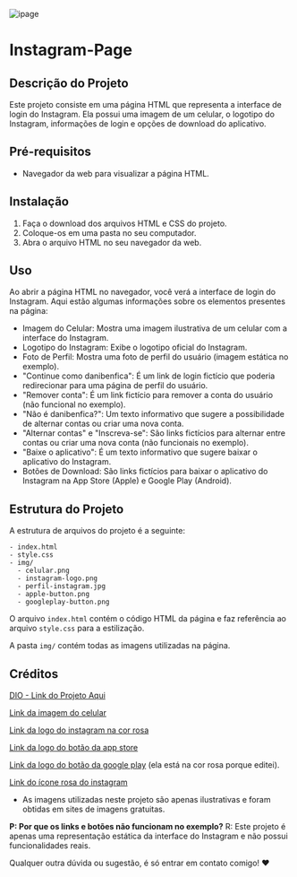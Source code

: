 ![ipage](https://github.com/danibenfica/instagram-page/assets/103818625/27e7bfa3-7daf-4127-8e03-00ae579e3b52)

# Instagram-Page

## Descrição do Projeto

Este projeto consiste em uma página HTML que representa a interface de login do Instagram. Ela possui uma imagem de um celular, o logotipo do Instagram, informações de login e opções de download do aplicativo.

## Pré-requisitos

- Navegador da web para visualizar a página HTML.

## Instalação

1. Faça o download dos arquivos HTML e CSS do projeto.
2. Coloque-os em uma pasta no seu computador.
3. Abra o arquivo HTML no seu navegador da web.

## Uso

Ao abrir a página HTML no navegador, você verá a interface de login do Instagram. Aqui estão algumas informações sobre os elementos presentes na página:

- Imagem do Celular: Mostra uma imagem ilustrativa de um celular com a interface do Instagram.
- Logotipo do Instagram: Exibe o logotipo oficial do Instagram.
- Foto de Perfil: Mostra uma foto de perfil do usuário (imagem estática no exemplo).
- "Continue como danibenfica": É um link de login fictício que poderia redirecionar para uma página de perfil do usuário.
- "Remover conta": É um link fictício para remover a conta do usuário (não funcional no exemplo).
- "Não é danibenfica?": Um texto informativo que sugere a possibilidade de alternar contas ou criar uma nova conta.
- "Alternar contas" e "Inscreva-se": São links fictícios para alternar entre contas ou criar uma nova conta (não funcionais no exemplo).
- "Baixe o aplicativo": É um texto informativo que sugere baixar o aplicativo do Instagram.
- Botões de Download: São links fictícios para baixar o aplicativo do Instagram na App Store (Apple) e Google Play (Android).

## Estrutura do Projeto

A estrutura de arquivos do projeto é a seguinte:

```
- index.html
- style.css
- img/
  - celular.png
  - instagram-logo.png
  - perfil-instagram.jpg
  - apple-button.png
  - googleplay-button.png
```

O arquivo `index.html` contém o código HTML da página e faz referência ao arquivo `style.css` para a estilização.

A pasta `img/` contém todas as imagens utilizadas na página.

## Créditos

[DIO - Link do Projeto Aqui](https://web.dio.me/lab/recriando-a-pagina-inicial-do-instagram/learning/9c6e1506-e7c3-473f-8083-6aa4c53d1f45)

[Link da imagem do celular](https://toppng.com/free-image/mobile-app-development-user-marketing-iphone-iphone-instagram-transparent-background-PNG-free-PNG-Images_265670)

[Link da logo do instagram na cor rosa](https://www.pxpng.com/photo/8612/hd-pink-neon-instagram-logo-text-sign-png)

[Link da logo do botão da app store](https://www.kindpng.com/imgv/ihJoxJw_pink-2-app-store-button-full-size-apple/)

[Link da logo do botão da google play](https://toppng.com/show_download/462251/get-it-on-google-play-vector/large) (ela está na cor rosa porque editei).

[Link do ícone rosa do instagram](https://www.citypng.com/photo/8037/hd-light-pink-round-instagram-ig-logo-icon-png)

- As imagens utilizadas neste projeto são apenas ilustrativas e foram obtidas em sites de imagens gratuitas.


**P: Por que os links e botões não funcionam no exemplo?**
R: Este projeto é apenas uma representação estática da interface do Instagram e não possui funcionalidades reais.


Qualquer outra dúvida ou sugestão, é só entrar em contato comigo! :heart:
